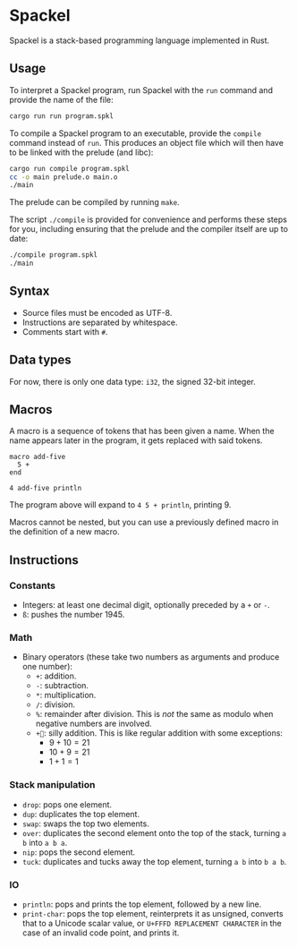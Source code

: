 # Spackel

Spackel is a stack-based programming language implemented in Rust.

## Usage

To interpret a Spackel program, run Spackel with the `run` command and provide
the name of the file:

```sh
cargo run run program.spkl
```

To compile a Spackel program to an executable, provide the `compile` command
instead of `run`. This produces an object file which will then have to be linked
with the prelude (and libc):

```sh
cargo run compile program.spkl
cc -o main prelude.o main.o
./main
```

The prelude can be compiled by running `make`.

The script `./compile` is provided for convenience and performs these steps for
you, including ensuring that the prelude and the compiler itself are up to date:

```sh
./compile program.spkl
./main
```

## Syntax

- Source files must be encoded as UTF-8.
- Instructions are separated by whitespace.
- Comments start with `#`.

## Data types

For now, there is only one data type: `i32`, the signed 32-bit integer.

## Macros

A macro is a sequence of tokens that has been given a name. When the name
appears later in the program, it gets replaced with said tokens.

```spackel
macro add-five
  5 +
end

4 add-five println
```

The program above will expand to `4 5 + println`, printing 9.

Macros cannot be nested, but you can use a previously defined macro in the
definition of a new macro.

## Instructions

### Constants

- Integers: at least one decimal digit, optionally preceded by a `+` or `-`.
- `ß`: pushes the number 1945.

### Math

- Binary operators (these take two numbers as arguments and produce one number):
  - `+`: addition.
  - `-`: subtraction.
  - `*`: multiplication.
  - `/`: division.
  - `%`: remainder after division. This is *not* the same as modulo when
    negative numbers are involved.
  - `+🤡`: silly addition. This is like regular addition with some exceptions:
    - $9+10 = 21$
    - $10+9 = 21$
    - $1+1 = 1$

### Stack manipulation

- `drop`: pops one element.
- `dup`: duplicates the top element.
- `swap`: swaps the top two elements.
- `over`: duplicates the second element onto the top of the stack, turning `a b`
  into `a b a`.
- `nip`: pops the second element.
- `tuck`: duplicates and tucks away the top element, turning `a b` into `b a b`.

### IO

- `println`: pops and prints the top element, followed by a new line.
- `print-char`: pops the top element, reinterprets it as unsigned, converts that
  to a Unicode scalar value, or `U+FFFD REPLACEMENT CHARACTER` in the case of an
  invalid code point, and prints it.
